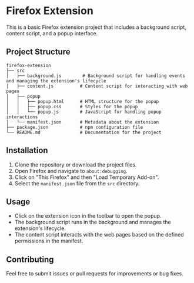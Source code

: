 # Firefox Extension

This is a basic Firefox extension project that includes a background script, content script, and a popup interface.

## Project Structure

```
firefox-extension
├── src
│   ├── background.js        # Background script for handling events and managing the extension's lifecycle
│   ├── content.js          # Content script for interacting with web pages
│   ├── popup
│   │   ├── popup.html      # HTML structure for the popup
│   │   ├── popup.css       # Styles for the popup
│   │   └── popup.js        # JavaScript for handling popup interactions
│   └── manifest.json       # Metadata about the extension
├── package.json            # npm configuration file
└── README.md               # Documentation for the project
```

## Installation

1. Clone the repository or download the project files.
2. Open Firefox and navigate to `about:debugging`.
3. Click on "This Firefox" and then "Load Temporary Add-on".
4. Select the `manifest.json` file from the `src` directory.

## Usage

- Click on the extension icon in the toolbar to open the popup.
- The background script runs in the background and manages the extension's lifecycle.
- The content script interacts with the web pages based on the defined permissions in the manifest.

## Contributing

Feel free to submit issues or pull requests for improvements or bug fixes.